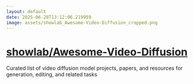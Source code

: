 ```yaml
---
layout: default
date: 2025-06-28T13:12:06.219959
image: assets/showlab_Awesome-Video-Diffusion_cropped.png
---
```


# [showlab/Awesome-Video-Diffusion](https://github.com/showlab/Awesome-Video-Diffusion)

Curated list of video diffusion model projects, papers, and resources for generation, editing, and related tasks

